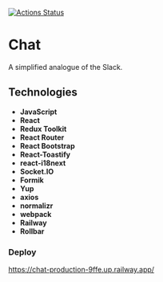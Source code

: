 [![Actions Status](https://github.com/Bonamente/frontend-project-lvl4/workflows/hexlet-check/badge.svg)](https://github.com/Bonamente/frontend-project-lvl4/actions)

# Chat
 A simplified analogue of the Slack.
 
## Technologies
- **JavaScript**
- **React**
- **Redux Toolkit**
- **React Router**
- **React Bootstrap**
- **React-Toastify**
- **react-i18next**
- **Socket.IО** 
- **Formik**
- **Yup**
- **axios**
- **normalizr**
- **webpack**
- **Railway**
- **Rollbar**

### Deploy
https://chat-production-9ffe.up.railway.app/

